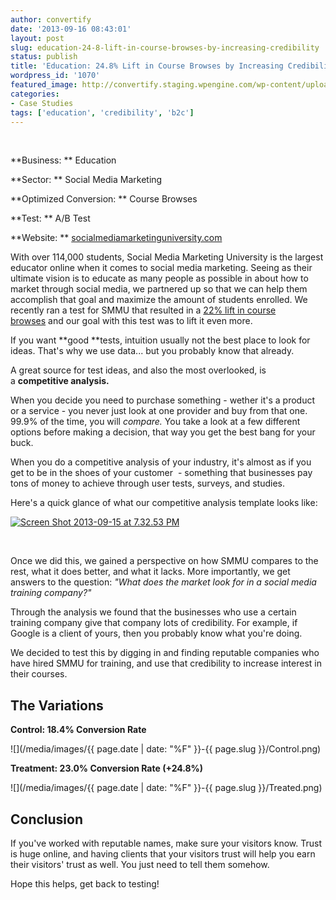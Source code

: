 ```yaml
---
author: convertify
date: '2013-09-16 08:43:01'
layout: post
slug: education-24-8-lift-in-course-browses-by-increasing-credibility
status: publish
title: 'Education: 24.8% Lift in Course Browses by Increasing Credibility'
wordpress_id: '1070'
featured_image: http://convertify.staging.wpengine.com/wp-content/uploads/2013/09/Screen-Shot-2013-09-15-at-6.49.49-PM.png
categories:
- Case Studies
tags: ['education', 'credibility', 'b2c']
---
```


 

**Business: **
Education

**Sector: **
Social Media Marketing

**Optimized Conversion: **
Course Browses

**Test: **
A/B Test

**Website: **
[socialmediamarketinguniversity.com](http://socialmediamarketinguniversity.com)
 

With over 114,000 students, Social Media Marketing University is the largest educator online when it comes to social media marketing. Seeing as their ultimate vision is to educate as many people as possible in about how to market through social media, we partnered up so that we can help them accomplish that goal and maximize the amount of students enrolled. We recently ran a test for SMMU that resulted in a [22% lift in course browses](http://landersoptimized.com/case-studies/education-22-lift-in-course-browses-for-social-media-marketing-university/) and our goal with this test was to lift it even more.

If you want **good **tests, intuition usually not the best place to look for ideas. That's why we use data... but you probably know that already.

A great source for test ideas, and also the most overlooked, is a **competitive analysis.**

When you decide you need to purchase something - wether it's a product or a service - you never just look at one provider and buy from that one. 99.9% of the time, you will _compare._ You take a look at a few different options before making a decision, that way you get the best bang for your buck.

When you do a competitive analysis of your industry, it's almost as if you get to be in the shoes of your customer  - something that businesses pay tons of money to achieve through user tests, surveys, and studies.

Here's a quick glance of what our competitive analysis template looks like:

[![Screen Shot 2013-09-15 at 7.32.53 PM](http://convertify.wpengine.com/wp-content/uploads/2013/09/Screen-Shot-2013-09-15-at-7.32.53-PM-300x81.png)](http://convertify.wpengine.com/wp-content/uploads/2013/09/Screen-Shot-2013-09-15-at-7.32.53-PM.png)

 

Once we did this, we gained a perspective on how SMMU compares to the rest, what it does better, and what it lacks. More importantly, we get answers to the question: _"What does the market look for in a social media training company?"_

Through the analysis we found that the businesses who use a certain training company give that company lots of credibility. For example, if Google is a client of yours, then you probably know what you're doing.

We decided to test this by digging in and finding reputable companies who have hired SMMU for training, and use that credibility to increase interest in their courses.

## The Variations

**Control: 18.4% Conversion Rate**

![](/media/images/{{ page.date | date: "%F" }}-{{ page.slug }}/Control.png)

**Treatment: 23.0% Conversion Rate (+24.8%)**

![](/media/images/{{ page.date | date: "%F" }}-{{ page.slug }}/Treated.png)

## Conclusion

If you've worked with reputable names, make sure your visitors know. Trust is huge online, and having clients that your visitors trust will help you earn their visitors' trust as well. You just need to tell them somehow.

Hope this helps, get back to testing!
